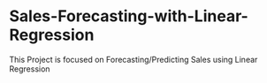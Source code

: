 # Sales-Forecasting-with-Linear-Regression
This Project is focused on Forecasting/Predicting Sales using Linear Regression
